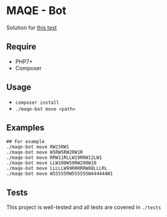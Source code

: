 # MAQE - Bot

Solution for [this test](http://maqe.github.io/maqe-bot.html)

## Require
- PHP7+
- Composer

## Usage
- `composer install`
- `./maqe-bot move <path>`

## Examples
```
## For example
./maqe-bot move RW15RW1
./maqe-bot move W5RW5RW2RW1R
./maqe-bot move RRW11RLLW19RRW12LW1
./maqe-bot move LLW100W50RW200W10
./maqe-bot move LLLLLW99RRRRRW88LLLRL
./maqe-bot move W55555RW555555W444444W1
```

## Tests
This project is well-tested and all tests are covered in `./tests`
